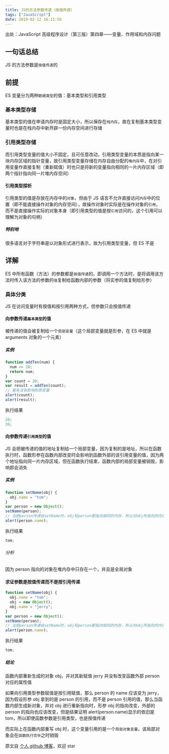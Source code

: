```yaml
---
title: JS的方法参数传递（按值传递）
tags: ["JavaScript"]
date: 2019-02-12 16:11:50
---
```


出处：JavaScript 高级程序设计（第三版）第四章——变量、作用域和内存问题

<!--more-->

## 一句话总结

JS 的方法参数是`按值传递`的

## 前提

ES 变量分为两种`数据类型`的值：基本类型和引用类型

### 基本类型存储

基本类型的值在申请内存时是固定大小，所以保存在`栈内存`，故在复制基本类型变量时也是在栈内存中新开辟一份内存空间进行存储

### 引用类型存储

而引用类型变量的值大小不固定，且可任意改动，引用类型变量的本质是指向某一块内存区域的指针变量，故引用类型变量存储在内存自由分配的`堆内存`中，在对引用变量作直接复制（重新赋值）时也只是将新的变量指向相同的一片内存区域（即两个指针指向同一片堆内存空间）

#### 引用类型探析

引用类型的值是存放在内存中的`对象`，但由于 JS 语言不允许直接访问`内存`中的位置（即不能直接操作对象的内存空间），故操作对象时实际是在操作对象的`引用`，而不是直接操作实际的对象本身（即引用类型的值是按`引用`访问的，这个引用可以理解为对象的句柄）

##### 特别地

很多语言对于字符串是以对象形式进行表示，故为引用类型变量，但 ES 不是

## 详解

ES 中所有函数（方法）的参数都是`按值传递`的，即调用一个方法时，是将调用该方法时传入该方法的参数的`值`复制给函数内部的参数（将实参的值复制给形参）

### 具体分类

JS 在访问变量时有按值和按引用两种方式，但参数只会按值传递

#### 向参数传递`基本类型`的值

被传递的值会被复制给一个`局部变量`（这个局部变量就是形参，在 ES 中就是 arguments 对象的一个元素）

##### 实例

```js
function addTen(num) {
  num += 10;
  return num;
}
var count = 20;
var result = addTen(count);
// 看有没有影响到原变量
alert(count);
alert(result);
```

执行结果

```js
20;
30;
```

#### 向参数传递`引用类型`的值

JS 会把被传递的值的地址复制给一个局部变量，因为复制的是地址，所以在函数执行时，函数形参在函数内部改变时会影响到函数外部的该引用变量的值，因为两个地址指向同一片内存区域，但在函数执行结束，函数内部的局部变量被销毁，影响即会消失

##### 实例

```js
function setName(obj) {
  obj.name = "tom";
}
var person = new Object();
setName(person);
// 当把person传递给setName时，obj和person都指向相同的内存，所以对obj所指向的内存区域修改会影响到person
alert(person.name);
```

执行结果

```js
tom;
```

###### 分析

因为 person 指向的对象在堆内存中只存在一个，并且是全局对象

#### 求证参数是按值传递而不是按引用传递

```js
function setName(obj) {
  obj.name = "tom";
  obj = new Object();
  obj.name = "jerry";
}
var person = new Object();
setName(person);
// 当把person传递给setName时，obj和person都指向相同的内存，所以对obj所指向的内存区域修改会影响到person
alert(person.name);
```

执行结果

```js
tom;
```

##### 结论

函数内部重新生成的对象 obj，并对其新赋值 jerry 并没有改变函数外部 person 对应的属性值

如果向引用类型参数赋值是按引用赋值，那么 person 的 name 应该变为 jerry，因为假设形参 obj 拿到的是 person 的引用，而不是 person 引用的值，那么当函数内部生成新对象，并对 obj 进行重新指向时，形参 obj 的指向改变，外部的 person 的指向也应该改变，但是结果证明 alert(person.name)显示的依旧是 tom，所以即使函数参数是引用类型，也是按值传递

而实际上在函数内部重写 obj 时，这个变量引用的是一个`局部对象变量`，该局部对象会在`函数执行完毕`之时销毁

原文自 [个人 github 博客](https://github.com/barnett617/wilson-blog)，欢迎 star
